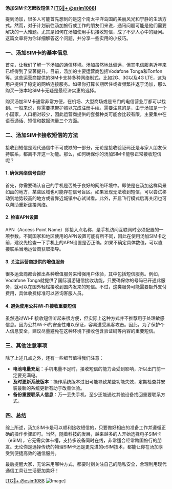**汤加SIM卡怎麽收短信？[[TG💪+ @esim1088](https://t.me/s/esim1088)]**

提到汤加，很多人可能首先想到的是这个南太平洋岛国的美丽风光和宁静的生活方式。然而，对于计划前往汤加旅行或工作的朋友们来说，通讯问题可能是他们需要解决的一大难题。尤其是如何在汤加使用手机接收短信，成了不少人心中的疑问。这篇文章将为你详细解答这个问题，并分享一些实用的小技巧。

### 一、汤加SIM卡的基本信息

首先，让我们了解一下汤加的通信环境。汤加虽然地处偏远，但其电信服务近年来已经得到了显著提升。目前，汤加的主要运营商包括Vodafone Tonga和Tonfon等。这些运营商提供的SIM卡支持多种网络制式，比如2G、3G以及4G LTE，这为用户提供了稳定的网络连接服务。如果你打算长期居住或者频繁往返于汤加，那么购买一张本地SIM卡无疑是最经济实惠的选择。

购买汤加SIM卡通常非常方便，在机场、大型商场或是专门的电信营业厅都可以找到。一般来说，你需要携带护照以完成注册手续。需要注意的是，由于汤加是一个小国家，人口相对较少，因此运营商提供的套餐种类可能会比较有限，主要集中在语音通话、短信和数据流量三个方面。

### 二、汤加SIM卡接收短信的方法

接收到短信是现代通信中不可或缺的一部分，无论是接收验证码还是与家人朋友保持联系，都离不开这一功能。那么，如何确保你的汤加SIM卡能够正常接收短信呢？

#### 1. 确保网络信号良好

首先，你需要确认自己的手机是否处于良好的网络环境中。即使是在汤加这样风景如画的地方，某些区域也可能存在信号盲区。如果发现无法收到短信，可以尝试移动到地势较高的地方或者靠近城镇中心试试看。此外，开启飞行模式后再关闭也可以帮助重新连接网络。

#### 2. 检查APN设置

APN（Access Point Name）即接入点名称，是手机访问互联网时必须配置的一项参数。不同国家和地区使用的APN设置可能有所不同，因此在使用汤加SIM卡之前，建议先检查一下手机上的APN设置是否正确。如果不确定具体数值，可以直接联系当地运营商获取指导。

#### 3. 关注运营商提供的增值服务

很多运营商都会推出各种增值服务来增强用户体验，其中包括短信服务。例如，Vodafone Tonga就提供了国际漫游短信接收功能，只要确保你的号码已开通此服务，就可以在国外轻松接收到国内发来的短信。不过，这类服务可能需要额外支付费用，具体收费标准可以咨询客服人员。

#### 4. 避免使用公共Wi-Fi接收重要短信

虽然通过Wi-Fi接收短信听起来很方便，但实际上这种方式并不推荐用于处理敏感信息。因为公共Wi-Fi的安全性难以保证，容易遭受黑客攻击。因此，为了保护个人信息安全，建议尽量避免在这种环境下接收包含验证码等内容的重要短信。

### 三、其他注意事项

除了上述几点之外，还有一些细节值得我们注意：

- **电池电量充足**：手机电量不足时，接收短信的能力会受到影响，所以出门前一定要充满电。
- **及时更新系统版本**：操作系统版本过旧可能导致某些功能失效，定期检查并安装最新的系统更新有助于改善体验。
- **备份重要联系人信息**：万一丢失手机，至少还能通过其他设备找回重要联系方式。

### 四、总结

综上所述，汤加SIM卡是可以顺利接收短信的，只要做好相应的准备工作并遵循正确的操作步骤即可。当然，随着科技的发展，越来越多的人开始选择电子SIM卡（eSIM），它无需实体卡槽，支持多设备同时在线，非常适合经常跨国旅行的朋友。无论你是选择传统的物理SIM卡还是更先进的eSIM技术，都能让你在汤加享受到便捷高效的通信服务。

最后提醒大家，无论采用哪种方式，都要时刻关注自己的隐私安全，合理利用现代通信工具让生活更加美好！

[[TG💪+ @esim1088](https://t.me/s/esim1088) ![Image](https://i.postimg.cc/4NQfJmqS/Snipaste-2025-05-13-00-14-12.png)]